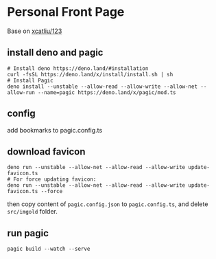# Personal Front Page

Base on [xcatliu/123](https://github.com/xcatliu/123)

## install deno and pagic

```shell
# Install deno https://deno.land/#installation
curl -fsSL https://deno.land/x/install/install.sh | sh
# Install Pagic
deno install --unstable --allow-read --allow-write --allow-net --allow-run --name=pagic https://deno.land/x/pagic/mod.ts
```

## config

add bookmarks to pagic.config.ts

## download favicon

```shell
deno run --unstable --allow-net --allow-read --allow-write update-favicon.ts
# For force updating favicon:
deno run --unstable --allow-net --allow-read --allow-write update-favicon.ts --force
```

then copy content of `pagic.config.json` to `pagic.config.ts`, and delete `src/imgold` folder.

## run pagic

```shell
pagic build --watch --serve
```
